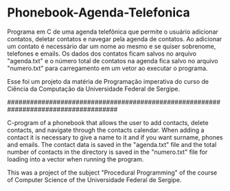 # Phonebook-Agenda-Telefonica

Programa em C de uma agenda telefônica que permite o usuário adicionar contatos, deletar contatos e navegar pela agenda de contatos. Ao adicionar um contato é necessário dar um nome ao mesmo e se quiser sobrenome, telefones e emails. Os dados dos contatos ficam salvos no arquivo "agenda.txt" e o número total de contatos na agenda fica salvo no arquivo "numero.txt" para carregamento em um vetor ao executar o programa.

Esse foi um projeto da matéria de Programação imperativa do curso de Ciência da Computação da Universidade Federal de Sergipe.

#####################################################################################

C-program of a phonebook that allows the user to add contacts, delete contacts, and navigate through the contacts calendar. When adding a contact it is necessary to give a name to it and if you want surname, phones and emails. The contact data is saved in the "agenda.txt" file and the total number of contacts in the directory is saved in the "numero.txt" file for loading into a vector when running the program.

This was a project of the subject "Procedural Programming" of the course of Computer Science of the Universidade Federal de Sergipe.
